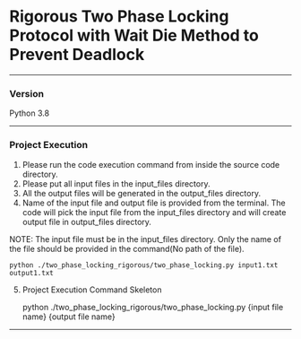 # Rigorous Two Phase Locking Protocol with Wait Die Method to Prevent Deadlock

-----------------------------------------------------------
### Version

Python 3.8

----------------------------------------------------------
### Project Execution

1. Please run the code execution command from inside the source code directory.
2. Please put all input files in the input_files directory.
3. All the output files will be generated in the output_files directory.
4. Name of the input file and output file is provided from the terminal. The code will pick the input file from the input_files directory and will create output file in output_files directory.

NOTE: The input file must be in the input_files directory. Only the name of the file should be provided in the command(No path of the file).


    python ./two_phase_locking_rigorous/two_phase_locking.py input1.txt output1.txt


5. Project Execution Command Skeleton

    
    python ./two_phase_locking_rigorous/two_phase_locking.py {input file name} {output file name}


----------------------------------------------------------
